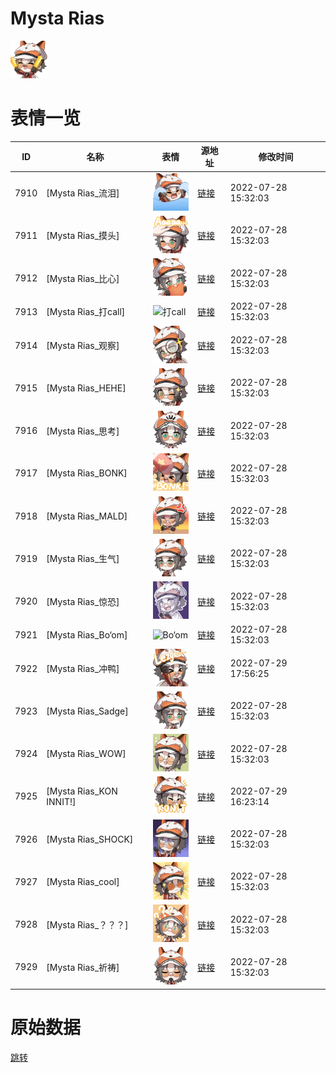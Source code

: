 # Mysta Rias

<img src="./cover.png" height="60" alt="cover" />

# 表情一览

|ID|名称|表情|源地址|修改时间|
|----|----|----|----|----|
|7910|[Mysta Rias_流泪]|<img src="./pic/007910_%5BMysta Rias_流泪%5D.png" height="60" alt="流泪"/>|[链接](http://i0.hdslb.com/bfs/emote/69896299d9e48266b5c35b6f282a74a9ddb12fce.png)|2022-07-28 15:32:03|
|7911|[Mysta Rias_摸头]|<img src="./pic/007911_%5BMysta Rias_摸头%5D.png" height="60" alt="摸头"/>|[链接](http://i0.hdslb.com/bfs/emote/f5d960428312ba9e39af403dcdff15d37835f7e0.png)|2022-07-28 15:32:03|
|7912|[Mysta Rias_比心]|<img src="./pic/007912_%5BMysta Rias_比心%5D.png" height="60" alt="比心"/>|[链接](http://i0.hdslb.com/bfs/emote/5353dc6c681847c8ca071acd1c13d1a7746f4b1f.png)|2022-07-28 15:32:03|
|7913|[Mysta Rias_打call]|<img src="./pic/007913_%5BMysta Rias_打call%5D.png" height="60" alt="打call"/>|[链接](http://i0.hdslb.com/bfs/emote/67f51aef457177734f2b98efae900e802e4e0d93.png)|2022-07-28 15:32:03|
|7914|[Mysta Rias_观察]|<img src="./pic/007914_%5BMysta Rias_观察%5D.png" height="60" alt="观察"/>|[链接](http://i0.hdslb.com/bfs/emote/c74bb04493cfa6fe4016d1cb458f961c0f71d92e.png)|2022-07-28 15:32:03|
|7915|[Mysta Rias_HEHE]|<img src="./pic/007915_%5BMysta Rias_HEHE%5D.png" height="60" alt="HEHE"/>|[链接](http://i0.hdslb.com/bfs/emote/905bee97336e664199776f7fd154d2138ac31073.png)|2022-07-28 15:32:03|
|7916|[Mysta Rias_思考]|<img src="./pic/007916_%5BMysta Rias_思考%5D.png" height="60" alt="思考"/>|[链接](http://i0.hdslb.com/bfs/emote/858e281bf04ffd338c6cbb9a66d35c97721d8bf7.png)|2022-07-28 15:32:03|
|7917|[Mysta Rias_BONK]|<img src="./pic/007917_%5BMysta Rias_BONK%5D.png" height="60" alt="BONK"/>|[链接](http://i0.hdslb.com/bfs/emote/fe36ad5d4055e523c215264eb93ad756faab7ae9.png)|2022-07-28 15:32:03|
|7918|[Mysta Rias_MALD]|<img src="./pic/007918_%5BMysta Rias_MALD%5D.png" height="60" alt="MALD"/>|[链接](http://i0.hdslb.com/bfs/emote/f890b5e12b975ec0e19a990493f72a1b18a1f8fb.png)|2022-07-28 15:32:03|
|7919|[Mysta Rias_生气]|<img src="./pic/007919_%5BMysta Rias_生气%5D.png" height="60" alt="生气"/>|[链接](http://i0.hdslb.com/bfs/emote/5a3e81f4a0a50094625653ee6293c00ce74f8ab0.png)|2022-07-28 15:32:03|
|7920|[Mysta Rias_惊恐]|<img src="./pic/007920_%5BMysta Rias_惊恐%5D.png" height="60" alt="惊恐"/>|[链接](http://i0.hdslb.com/bfs/emote/187e2eae5d2ecb9b8ee6156c8662002b44a8a458.png)|2022-07-28 15:32:03|
|7921|[Mysta Rias_Bo‘om]|<img src="./pic/007921_%5BMysta Rias_Bo‘om%5D.png" height="60" alt="Bo‘om"/>|[链接](http://i0.hdslb.com/bfs/emote/f2114f60b57213dc240b11d9aca100ef5ae6daf7.png)|2022-07-28 15:32:03|
|7922|[Mysta Rias_冲鸭]|<img src="./pic/007922_%5BMysta Rias_冲鸭%5D.png" height="60" alt="冲鸭"/>|[链接](http://i0.hdslb.com/bfs/emote/6cbbf0f813a002c08d4bf901aae7a0fe943a5a20.png)|2022-07-29 17:56:25|
|7923|[Mysta Rias_Sadge]|<img src="./pic/007923_%5BMysta Rias_Sadge%5D.png" height="60" alt="Sadge"/>|[链接](http://i0.hdslb.com/bfs/emote/e4d602c2be006a575d87854e4ffe2d22c14b91bc.png)|2022-07-28 15:32:03|
|7924|[Mysta Rias_WOW]|<img src="./pic/007924_%5BMysta Rias_WOW%5D.png" height="60" alt="WOW"/>|[链接](http://i0.hdslb.com/bfs/emote/da84baa25f1105241d213ef1a618db507ac1e665.png)|2022-07-28 15:32:03|
|7925|[Mysta Rias_KON INNIT!]|<img src="./pic/007925_%5BMysta Rias_KON INNIT!%5D.png" height="60" alt="KON INNIT!"/>|[链接](http://i0.hdslb.com/bfs/emote/8f2346100a0a9033ea72c27a55d33ded4425641c.png)|2022-07-29 16:23:14|
|7926|[Mysta Rias_SHOCK]|<img src="./pic/007926_%5BMysta Rias_SHOCK%5D.png" height="60" alt="SHOCK"/>|[链接](http://i0.hdslb.com/bfs/emote/139f43e7aa1991b3ab6cf75ad0ce5ae6ce38ab68.png)|2022-07-28 15:32:03|
|7927|[Mysta Rias_cool]|<img src="./pic/007927_%5BMysta Rias_cool%5D.png" height="60" alt="cool"/>|[链接](http://i0.hdslb.com/bfs/emote/8ef21e8ddd219d625302a558a574cb6775cd3abd.png)|2022-07-28 15:32:03|
|7928|[Mysta Rias_？？？]|<img src="./pic/007928_%5BMysta Rias_？？？%5D.png" height="60" alt="？？？"/>|[链接](http://i0.hdslb.com/bfs/emote/8fa8a62e9a33438e3df26e9600d3e8557394abc3.png)|2022-07-28 15:32:03|
|7929|[Mysta Rias_祈祷]|<img src="./pic/007929_%5BMysta Rias_祈祷%5D.png" height="60" alt="祈祷"/>|[链接](http://i0.hdslb.com/bfs/emote/989c0614db3c6786b3fbaf5ef598d2210287173b.png)|2022-07-28 15:32:03|

# 原始数据

[跳转](./raw.json)

